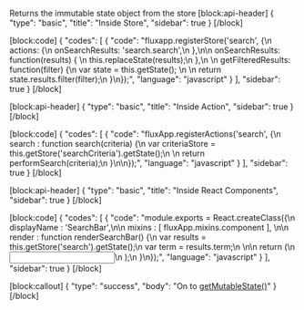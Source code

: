 Returns the immutable state object from the store
[block:api-header]
{
  "type": "basic",
  "title": "Inside Store",
  "sidebar": true
}
[/block]

[block:code]
{
  "codes": [
    {
      "code": "fluxapp.registerStore('search', {\n  actions: {\n    onSearchResults: 'search.search',\n  },\n\n  onSearchResults: function(results) {        \n    this.replaceState(results);\n  },\n  \n  getFilteredResults: function(filter) {\n    var state = this.getState(); \n    \n    return state.results.filter(filter);\n  }\n});",
      "language": "javascript"
    }
  ],
  "sidebar": true
}
[/block]

[block:api-header]
{
  "type": "basic",
  "title": "Inside Action",
  "sidebar": true
}
[/block]

[block:code]
{
  "codes": [
    {
      "code": "fluxApp.registerActions('search', {\n  search : function search(criteria) {\n    var criteriaStore = this.getStore('searchCriteria').getState();\n    \n    return performSearch(criteria);\n  }\n\n});",
      "language": "javascript"
    }
  ],
  "sidebar": true
}
[/block]

[block:api-header]
{
  "type": "basic",
  "title": "Inside React Components",
  "sidebar": true
}
[/block]

[block:code]
{
  "codes": [
    {
      "code": "module.exports = React.createClass({\n  displayName : 'SearchBar',\n\n  mixins : [ fluxApp.mixins.component ],  \n\n  render : function renderSearchBar() {\n    var results = this.getStore('search').getState();\n    var term = results.term;\n    \n\n    return (\n      <input defaultValue={term} />\n    );\n  }\n});",
      "language": "javascript"
    }
  ],
  "sidebar": true
}
[/block]

[block:callout]
{
  "type": "success",
  "body": "On to [getMutableState()](doc:getmutablestate)"
}
[/block]